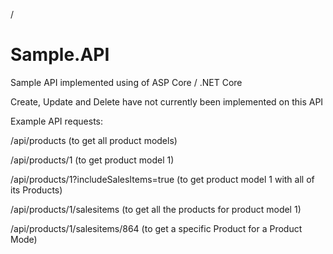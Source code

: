 /
# Sample.API
Sample API implemented using of ASP Core / .NET Core

Create, Update and Delete have not currently been implemented on this API

Example API requests:

/api/products (to get all product models)

/api/products/1 (to get product model 1)

/api/products/1?includeSalesItems=true (to get product model 1 with all of its Products)

/api/products/1/salesitems (to get all the products for product model 1)

/api/products/1/salesitems/864 (to get a specific Product for a Product Mode)
